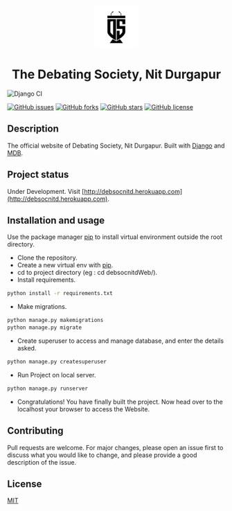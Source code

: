 <p align="center">
  <a href="http://debsocnitd.herokuapp.com">
    <img alt="logo" src="sitewebapp/static/debsoclogo.png" width="100" />
  </a>
</p>
<h1 align="center">
  The Debating Society, Nit Durgapur
</h1>

![Django CI](https://github.com/rishav4101/debsocnitdWeb/workflows/Django%20CI/badge.svg)

<a href="https://github.com/rishav4101/debsocnitdWeb/issues"><img alt="GitHub issues" src="https://img.shields.io/github/issues/rishav4101/debsocnitdWeb"></a>
<a href="https://github.com/rishav4101/debsocnitdWeb/network"><img alt="GitHub forks" src="https://img.shields.io/github/forks/rishav4101/debsocnitdWeb"></a>
<a href="https://github.com/rishav4101/debsocnitdWeb/stargazers"><img alt="GitHub stars" src="https://img.shields.io/github/stars/rishav4101/debsocnitdWeb"></a>
<a href="https://github.com/rishav4101/debsocnitdWeb/blob/master/LICENSE"><img alt="GitHub license" src="https://img.shields.io/github/license/rishav4101/debsocnitdWeb"></a>
## Description
The official website of Debating Society, Nit Durgapur. Built with [Django](https://www.djangoproject.com/) and [MDB](https://mdbootstrap.com/).

## Project status
Under Development. Visit [http://debsocnitd.herokuapp.com](http://debsocnitd.herokuapp.com).

## Installation and usage

Use the package manager [pip](https://pip.pypa.io/en/stable/) to install virtual environment outside the root directory.
* Clone the repository.
* Create a new virtual env with [pip](https://pip.pypa.io/en/stable/).
* cd to project directory (eg : cd debsocnitdWeb/).
* Install requirements.

```bash
python install -r requirements.txt
```
* Make migrations.
```bash
python manage.py makemigrations
python manage.py migrate
```
* Create superuser to access and manage database, and enter the details asked.
```bash
python manage.py createsuperuser
```
* Run Project on local server.

```bash
python manage.py runserver
```
* Congratulations! You have finally built the project. Now head over to the localhost your browser to access the Website.

## Contributing
Pull requests are welcome. For major changes, please open an issue first to discuss what you would like to change, and please provide a good description of the issue.



## License
[MIT](./LICENSE)
